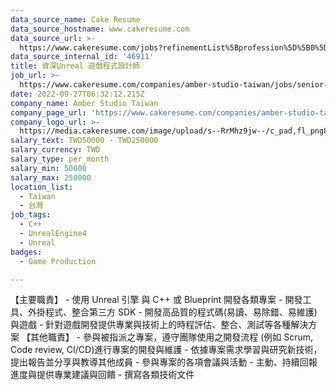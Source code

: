 ```yaml
---
data_source_name: Cake Resume
data_source_hostname: www.cakeresume.com
data_source_url: >-
  https://www.cakeresume.com/jobs?refinementList%5Bprofession%5D%5B0%5D=game-production&range%5Bsalary_range%5D%5Bmin%5D=1000000
data_source_internal_id: '46911'
title: 資深Unreal 遊戲程式設計師
job_url: >-
  https://www.cakeresume.com/companies/amber-studio-taiwan/jobs/senior-unreal-game-programmer
date: 2022-09-27T06:32:12.215Z
company_name: Amber Studio Taiwan
company_page_url: 'https://www.cakeresume.com/companies/amber-studio-taiwan'
company_logo_url: >-
  https://media.cakeresume.com/image/upload/s--RrMhz9jw--/c_pad,fl_png8,h_200,w_200/v1649659123/bdqntuwfjixsarlepnno.png
salary_text: TWD50000 - TWD250000
salary_currency: TWD
salary_type: per_month
salary_min: 50000
salary_max: 250000
location_list:
  - Taiwan
  - 台灣
job_tags:
  - C++
  - UnrealEngine4
  - Unreal
badges:
  - Game Production

---
```


【主要職責】 - 使用 Unreal 引擎 與 C++ 或 Blueprint 開發各類專案 - 開發工具、外掛程式、整合第三方 SDK - 開發高品質的程式碼(易讀、易除錯、易維護)與遊戲 - 針對遊戲開發提供專業與技術上的時程評估、整合、測試等各種解決方案 【其他職責】 - 參與被指派之專案，遵守團隊使用之開發流程 (例如 Scrum, Code review, CI/CD)進行專案的開發與維護 - 依據專案需求學習與研究新技術，提出報告並分享與教導其他成員 - 參與專案的各項會議與活動 - 主動、持續回報進度與提供專業建議與回饋 - 撰寫各類技術文件